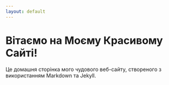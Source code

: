 ```yaml
---
layout: default
---
```


# Вітаємо на Моєму Красивому Сайті!

Це домашня сторінка мого чудового веб-сайту, створеного з використанням Markdown та Jekyll.
